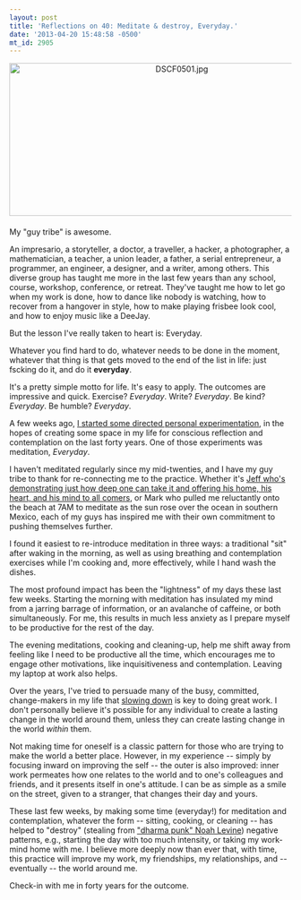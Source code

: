 ```yaml
---
layout: post
title: 'Reflections on 40: Meditate & destroy, Everyday.'
date: '2013-04-20 15:48:58 -0500'
mt_id: 2905
---
```

<a href="http://www.phillipadsmith.com/files/DSCF0501.jpg"><img alt="DSCF0501.jpg" src="http://www.phillipadsmith.com/assets_c/2013/04/DSCF0501-thumb-600x273-1609.jpg" width="600" height="273" class="mt-image-center" style="text-align: center; display: block; margin: 0 auto 20px;" /></a>

My "guy tribe" is awesome.

An impresario, a storyteller, a doctor, a traveller, a hacker, a photographer, a mathematician, a teacher, a union leader, a father, a serial entrepreneur, a programmer, an engineer, a designer, and a writer, among others. This diverse group has taught me more in the last few years than any school, course, workshop, conference, or retreat. They've taught me how to let go when my work is done, how to dance like nobody is watching, how to recover from a hangover in style, how to make playing frisbee look cool, and how to enjoy music like a DeeJay. 

But the lesson I've really taken to heart is: Everyday.

Whatever you find hard to do, whatever needs to be done in the moment, whatever that thing is that gets moved to the end of the list in life: just fscking do it, and do it **everyday**.

It's a pretty simple motto for life. It's easy to apply. The outcomes are impressive and quick. Exercise? _Everyday_. Write? _Everyday_. Be kind? _Everyday_. Be humble? _Everyday_.

A few weeks ago, [I started some directed personal experimentation](http://www.phillipadsmith.com/2013/04/reflections-on-40-getting-there-is-easy-just-avoid-dying-and-dont-drink-too-much.html), in the hopes of creating some space in my life for conscious reflection and contemplation on the last forty years. One of those experiments was meditation, _Everyday_.

I haven't meditated regularly since my mid-twenties, and I have my guy tribe to thank for re-connecting me to the practice. Whether it's [Jeff who's demonstrating just how deep one can take it and offering his home, his heart, and his mind to all comers](http://www2.macleans.ca/2013/04/07/the-anti-guru/), or Mark who pulled me reluctantly onto the beach at 7AM to meditate as the sun rose over the ocean in southern Mexico, each of my guys has inspired me with their own commitment to pushing themselves further.

I found it easiest to re-introduce meditation in three ways: a traditional "sit" after waking in the morning, as well as using breathing and contemplation exercises while I'm cooking and, more effectively, while I hand wash the dishes.

The most profound impact has been the "lightness" of my days these last few weeks. Starting the morning with meditation has insulated my mind from a jarring barrage of information, or an avalanche of caffeine, or both simultaneously. For me, this results in much less anxiety as I prepare myself to be productive for the rest of the day.

The evening meditations, cooking and cleaning-up, help me shift away from feeling like I need to be productive all the time, which encourages me to engage other motivations, like inquisitiveness and contemplation. Leaving my laptop at work also helps.

Over the years, I've tried to persuade many of the busy, committed, change-makers in my life that [slowing down](http://www.phillipadsmith.com/2007/07/longing-for-the-days-of-snail-mail-a-guide-to-slow-e-mail.html) is key to doing great work. I don't personally believe it's possible for any individual to create a lasting change in the world around them, unless they can create lasting change in the world _within_ them.

Not making time for oneself is a classic pattern for those who are trying to make the world a better place. However, in my experience -- simply by focusing inward on improving the self -- the outer is also improved: inner work permeates how one relates to the world and to one's colleagues and friends, and it presents itself in one's attitude. I can be as simple as a smile on the street, given to a stranger, that changes their day and yours.

These last few weeks, by making some time (everyday!) for meditation and contemplation, whatever the form -- sitting, cooking, or cleaning -- has helped to "destroy" (stealing from ["dharma punk" Noah Levine](http://meditateanddestroy.com/)) negative patterns, e.g., starting the day with too much intensity, or taking my work-mind home with me. I believe more deeply now than ever that, with time, this practice will improve my work, my friendships, my relationships, and -- eventually -- the world around me.

Check-in with me in forty years for the outcome.


